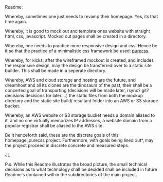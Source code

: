 Readme:

Whereby, sometimes one just needs to revamp their homepage. Yes, its that time again.

Whereby, it is good to mock out and template ones website with straight html, css, javascript.  Mocked out pages shall be created in a directory.

Whereby, one needs to practice more responsive design and css. Hence be it so that the practice of a minimalistic css framework be used: [purecss](https://github.com/yui/pure/).

Whereby, for kicks, after the wireframed mockout is created, and includes the responsive design, may the design be transferred over to a static site builder.  This shall be made in a seperate directory.

Whereby, AWS and cloud storage and hosting are the future, and dreamhost and all its clones are the dinosaurs of the past, their shall be a concerted goal of transporting (decisions will be made later, rsync? git? decisions decisions for later....) the static files from both the mockup directory and the static site build/ resultant folder into an AWS or S3 storage bucket. 

Whereby, an AWS website or S3 storage bucket needs a domain aliased to it, and no one virtually memorizes IP addresses, a website domain from a popular registrar shall be aliased to the AWS site.

Be it henceforth said, these are the discrete goals of this homepage_purecss project. Furthermore, with goals being lined out*, may the project proceed in discrete concrete and measured steps.  

JL 

P.s. While this Readme illustrates the broad picture, the small technical decisions as to what technology shall be decided shall be included in future Readme's contained within the subdirectories of the main project.
